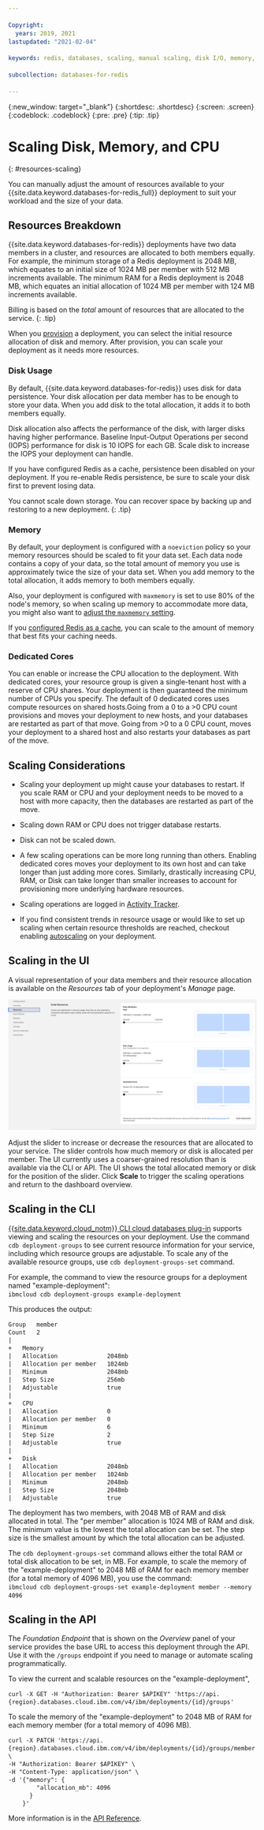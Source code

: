 ```yaml
---

Copyright:
  years: 2019, 2021
lastupdated: "2021-02-04"

keywords: redis, databases, scaling, manual scaling, disk I/O, memory, CPU

subcollection: databases-for-redis

---
```


{:new_window: target="_blank"}
{:shortdesc: .shortdesc}
{:screen: .screen}
{:codeblock: .codeblock}
{:pre: .pre}
{:tip: .tip}

# Scaling Disk, Memory, and CPU
{: #resources-scaling}

You can manually adjust the amount of resources available to your {{site.data.keyword.databases-for-redis_full}} deployment to suit your workload and the size of your data.

## Resources Breakdown

{{site.data.keyword.databases-for-redis}} deployments have two data members in a cluster, and resources are allocated to both members equally. For example, the minimum storage of a Redis deployment is 2048 MB, which equates to an initial size of 1024 MB per member with 512 MB increments available. The minimum RAM for a Redis deployment is 2048 MB, which equates an initial allocation of 1024 MB per member with 124 MB increments available.

Billing is based on the _total_ amount of resources that are allocated to the service.
{: .tip}

When you [provision](/docs/databases-for-redis?topic=cloud-databases-provisioning#provisioning) a deployment, you can select the initial resource allocation of disk and memory. After provision, you can scale your deployment as it needs more resources.

### Disk Usage

By default, {{site.data.keyword.databases-for-redis}} uses disk for data persistence. Your disk allocation per data member has to be enough to store your data. When you add disk to the total allocation, it adds it to both members equally.

Disk allocation also affects the performance of the disk, with larger disks having higher performance. Baseline Input-Output Operations per second (IOPS) performance for disk is 10 IOPS for each GB. Scale disk to increase the IOPS your deployment can handle.

If you have configured Redis as a cache, persistence been disabled on your deployment. If you re-enable Redis persistence, be sure to scale your disk first to prevent losing data.

You cannot scale down storage. You can recover space by backing up and restoring to a new deployment.
{: .tip} 

### Memory

By default, your deployment is configured with a `noeviction` policy  so your memory resources should be scaled to fit your data set. Each data node contains a copy of your data, so the total amount of memory you use is approximately twice the size of your data set. When you add memory to the total allocation, it adds memory to both members equally.

Also, your deployment is configured with `maxmemory` is set to use 80% of the node's memory, so when scaling up memory to accommodate more data, you might also want to [adjust the `maxmemory` setting](/docs/databases-for-redis?topic=databases-for-redis-changing-configuration).

If you [configured Redis as a cache](/docs/databases-for-redis?topic=databases-for-redis-redis-cache), you can scale to the amount of memory that best fits your caching needs.

### Dedicated Cores

You can enable or increase the CPU allocation to the deployment. With dedicated cores, your resource group is given a single-tenant host with a reserve of CPU shares. Your deployment is then guaranteed the minimum number of CPUs you specify. The default of 0 dedicated cores uses compute resources on shared hosts.Going from a 0 to a >0 CPU count provisions and moves your deployment to new hosts, and your databases are restarted as part of that move. Going from >0 to a 0 CPU count, moves your deployment to a shared host and also restarts your databases as part of the move.

## Scaling Considerations

- Scaling your deployment up might cause your databases to restart. If you scale RAM or CPU and your deployment needs to be moved to a host with more capacity, then the databases are restarted as part of the move.

- Scaling down RAM or CPU does not trigger database restarts.

- Disk can not be scaled down.

- A few scaling operations can be more long running than others. Enabling dedicated cores moves your deployment to its own host and can take longer than just adding more cores. Similarly, drastically increasing CPU, RAM, or Disk can take longer than smaller increases to account for provisioning more underlying hardware resources.

- Scaling operations are logged in [Activity Tracker](/docs/databases-for-redis?topic=cloud-databases-activity-tracker).

- If you find consistent trends in resource usage or would like to set up scaling when certain resource thresholds are reached, checkout enabling [autoscaling](/docs/databases-for-redis?topic=databases-for-redis-autoscaling) on your deployment.

## Scaling in the UI

A visual representation of your data members and their resource allocation is available on the _Resources_ tab of your deployment's _Manage_ page. 

![The Scale Resources Panel in _Resources_](images/settings-scaling.png) 

Adjust the slider to increase or decrease the resources that are allocated to your service. The slider controls how much memory or disk is allocated per member. The UI currently uses a coarser-grained resolution than is available via the CLI or API. The UI shows the total allocated memory or disk for the position of the slider. Click **Scale** to trigger the scaling operations and return to the dashboard overview. 

## Scaling in the CLI 

[{{site.data.keyword.cloud_notm}} CLI cloud databases plug-in](/docs/databases-cli-plugin?topic=databases-cli-plugin-cdb-reference) supports viewing and scaling the resources on your deployment. Use the command `cdb deployment-groups` to see current resource information for your service, including which resource groups are adjustable. To scale any of the available resource groups, use `cdb deployment-groups-set` command. 

For example, the command to view the resource groups for a deployment named "example-deployment":  
`ibmcloud cdb deployment-groups example-deployment`

This produces the output:

```
Group   member
Count   2
|
+   Memory
|   Allocation              2048mb
|   Allocation per member   1024mb
|   Minimum                 2048mb
|   Step Size               256mb
|   Adjustable              true
|
+   CPU
|   Allocation              0
|   Allocation per member   0
|   Minimum                 6
|   Step Size               2
|   Adjustable              true
|
+   Disk
|   Allocation              2048mb
|   Allocation per member   1024mb
|   Minimum                 2048mb
|   Step Size               2048mb
|   Adjustable              true
```

The deployment has two members, with 2048 MB of RAM and disk allocated in total. The "per member" allocation is 1024 MB of RAM and disk. The minimum value is the lowest the total allocation can be set. The step size is the smallest amount by which the total allocation can be adjusted.

The `cdb deployment-groups-set` command allows either the total RAM or total disk allocation to be set, in MB. For example, to scale the memory of the "example-deployment" to 2048 MB of RAM for each memory member (for a total memory of 4096 MB), you use the command:  
`ibmcloud cdb deployment-groups-set example-deployment member --memory 4096`

## Scaling in the API

The _Foundation Endpoint_ that is shown on the _Overview_ panel of your service provides the base URL to access this deployment through the API. Use it with the `/groups` endpoint if you need to manage or automate scaling programmatically.

To view the current and scalable resources on the "example-deployment",
```
curl -X GET -H "Authorization: Bearer $APIKEY" 'https://api.{region}.databases.cloud.ibm.com/v4/ibm/deployments/{id}/groups'
```

To scale the memory of the "example-deployment" to 2048 MB of RAM for each memory member (for a total memory of 4096 MB).
```
curl -X PATCH 'https://api.{region}.databases.cloud.ibm.com/v4/ibm/deployments/{id}/groups/member' \
-H "Authorization: Bearer $APIKEY" \
-H "Content-Type: application/json" \
-d '{"memory": {
        "allocation_mb": 4096
      }
    }'
```

More information is in the [API Reference](https://{DomainName}/apidocs/cloud-databases-api#get-currently-available-scaling-groups-from-a-depl).